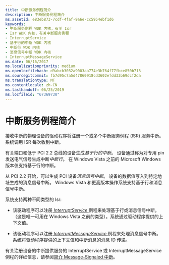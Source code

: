 ```yaml
---
title: 中断服务例程简介
description: 中断服务例程简介
ms.assetid: e83eb873-7cdf-4faf-9a6e-cc5954ebf1d6
keywords:
- 中断服务例程 WDK 内核，有关 Isr
- Isr WDK 内核，有关中断服务例程
- InterruptService
- 基于行的中断 WDK 内核
- 中断行 WDK 内核
- 消息信号中断 WDK 内核
- InterruptMessageService
ms.date: 06/16/2017
ms.localizationpriority: medium
ms.openlocfilehash: d9abcb3032a9003aa774e3b764f77fbce850b713
ms.sourcegitcommit: fb7d95c7a5d47860918cd3602efdd33b69dcf2da
ms.translationtype: MT
ms.contentlocale: zh-CN
ms.lasthandoff: 06/25/2019
ms.locfileid: "67369730"
---
```

# <a name="introduction-to-interrupt-service-routines"></a>中断服务例程简介


接收中断的物理设备的驱动程序将注册一个或多个中断服务例程 (ISR) 服务中断。 系统调用 ISR 每次收到中断。

有关端口和低于 PCI 2.2 总线的设备生成*基于行的中断*。 设备通过称为对专用 pin 发送电气信号生成中断*中断行*。 在 Windows Vista 之前的 Microsoft Windows 版本仅支持基于行的中断。

从 PCI 2.2 开始，可以生成 PCI 设备*消息信号中断*。 设备的数据值写入到特定地址生成的消息信号中断。 Windows Vista 和更高版本操作系统支持基于行和消息信号中断。

系统支持两种不同类型的 Isr:

-   该驱动程序可以注册[ *InterruptService* ](https://docs.microsoft.com/windows-hardware/drivers/ddi/content/wdm/nc-wdm-kservice_routine)例程来处理基于行或消息信号中断。 （这是唯一可用在 Windows Vista 之前的类型）。系统通过驱动程序提供的上下文值。

-   该驱动程序可以注册[ *InterruptMessageService* ](https://docs.microsoft.com/windows-hardware/drivers/ddi/content/wdm/nc-wdm-kmessage_service_routine)例程来处理消息信号中断。 系统将驱动程序提供的上下文值和中断消息的消息 ID 传递。

有关注册设备的中断提供服务的 InterruptService 或 InterruptMessageService 例程的详细信息，请参阅[简介 Message-Signaled 中断](https://docs.microsoft.com/windows-hardware/drivers/kernel/introduction-to-message-signaled-interrupts)。
 

 





